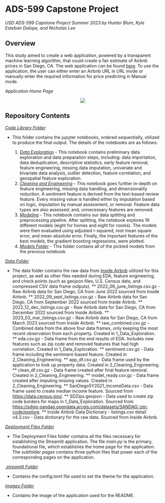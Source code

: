 # ADS-599 Capstone Project
_USD ADS-599 Capstone Project Summer 2023 by Hunter Blum, Kyle Esteban Dalope, and Nicholas Lee_

## Overview

This study aimed to create a web application, powered by a transparent machine learning algorithm, that could create a fair estimate of Airbnb prices in San Diego, CA. The web application can be found [here](https://fairbnb.streamlit.app/). To use the application, the user can either enter an Airbnb URL in URL mode or manually enter the required information for price predicting in Manual mode.

_Application Home Page_

<p align="center">
  <img src="https://github.com/nlee98/ADS-599_Capstone_Project/blob/main/Images/Fairbnb_Home_Page.png" />
</p>

## Repository Contents
[_Code Library Folder_](https://github.com/nlee98/ADS-599_Capstone_Project/tree/main/Code%20Library)
- This folder contains the jupyter notebooks, ordered sequentially, utilized to produce the final output. The details of the notebooks are as follows:
  
    1. [_Data Exploration_](https://github.com/nlee98/ADS-599_Capstone_Project/blob/main/Code%20Library/1_Data_Exploration.ipynb)
      - This notebook contains preliminary data exploration and data preparation steps, including: data importation, data deduplication, descriptive statistics, early feature removal, feature engineering, missing data imputation, univariate and bivariate data analysis, outlier detection, feature correlation, and geospatial feature exploration. 
    2. [_Cleaning and Engineering_](https://github.com/nlee98/ADS-599_Capstone_Project/blob/main/Code%20Library/2_Cleaning_Engineering.ipynb)
      - This notebook goes further in-depth on feature engineering, missing data handling, and dimensionality reduction. A sentiment feature is derived from the text-based review feature. Every missing value is handled either by imputation based on logic, imputation by manual assessment, or removal. Feature data types are also assessed; and, unnecessary features are removed.
    3. [_Modeling_](https://github.com/nlee98/ADS-599_Capstone_Project/blob/main/Code%20Library/3_Modeling.ipynb)
      - This notebook contains our data splitting and preprocessing pipeline. After splitting, the notebook explores 16 different models (eight for homes and eight for rooms). The models were then evaluated using adjusted r-squared, root mean square error, and mean absolute error. Finally, the important features of the best models, the gradient boosting regressions, were plotted.
    4. [_Models Folder_]([https://github.com/nlee98/ADS-599_Capstone_Project/blob/main/Code%20Library/3_Modeling.ipynb](https://github.com/nlee98/ADS-599_Capstone_Project/tree/main/Code%20Library/Models))
      - This folder contains all of the pickled models from the previous notebook.

[_Data Folder_](https://github.com/nlee98/ADS-599_Capstone_Project/tree/main/Data)
- The data folder contains the raw data from [Inside Airbnb](http://insideairbnb.com/get-the-data/) utilized for this project, as well as other files needed during EDA, feature engineering, and check points (such as geojson files, U.S. Census data, and compressed CSV data frame outputs).
 ** 2022_06_june_listings.csv.gz - Raw Airbnb data for San Diego, CA from June 2022 sourced from Inside Airbnb.
 ** 2022_09_sept_listings.csv.gz - Raw Airbnb data for San Diego, CA from September 2022 sourced from Inside Airbnb.
 ** 2022_12_dec_listings.csv.gz - Raw Airbnb data for San Diego, CA from December 2022 sourced from Inside Airbnb.
 ** 2023_03_mar_listings.csv.gz - Raw Airbnb data for San Diego, CA from March 2023 sourced from Inside Airbnb.
 ** raw_combined.csv.gz - Combined data from the above four data frames, only keeping the most recent observation from each property. Created in 1_Data_Exploration.
 ** eda.csv.gz - Data frame from the end results of EDA. Includes new features such as zip code and removed features that had high correlation. Created in 1_Data_Exploration.
 ** sentiment.csv.gz - Data frame including the sentiment-based feature. Created in 2_Cleaning_Engineering.
 ** app_df.csv.gz - Data frame used by the application to look up property data. Created in 2_Cleaning_Engineering.
 ** clean_df.csv.gz - Data frame created after final feature removal. Created in 2_Cleaning_Engineering.
 ** model_ready.csv.gz - Data frame created after imputing missing values. Created in 2_Cleaning_Engineering.
 ** SanDiego5Y2021_IncomeData.csv - Data frame used to create median income feature. Sourced from https://data.census.gov/.
 ** SDZips.geojson - Data used to create zip code borders for maps in 1_Data_Exploration. Sourced from https://sdgis-sandag.opendata.arcgis.com/datasets/SANDAG::zip-code/explore.
 ** Inside Airbnb Data Dictionary - listings.csv detail v4.3.csv - Data dictionary for the raw data. Sourced from Inside Airbnb. 

[_Deployment Files Folder_](https://github.com/nlee98/ADS-599_Capstone_Project/tree/main/Deployment_Files)
- The Deployment Files folder contains all the files necessary for establishing the Streamlit application. The file _main.py_ is the primary, foundational file, which establishes the home page for the application. The subfolder _pages_ contains three python files that power each of the corresponding pages on the application.

[_.streamlit Folder_](https://github.com/nlee98/ADS-599_Capstone_Project/tree/main/.streamlit)
- Contains the config.toml file used to set the theme for the application.

[_images Folder_](https://github.com/nlee98/ADS-599_Capstone_Project/tree/main/Images)
- Contains the image of the application used for the README.
